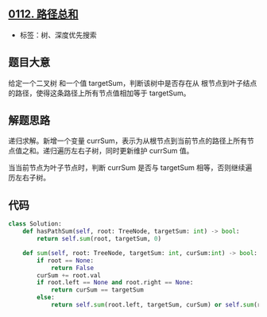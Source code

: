 ## [0112. 路径总和](https://leetcode-cn.com/problems/path-sum/)

- 标签：树、深度优先搜索

## 题目大意

给定一个二叉树 和一个值 targetSum，判断该树中是否存在从 根节点到叶子结点的路径，使得这条路径上所有节点值相加等于 targetSum。

## 解题思路

递归求解。新增一个变量 currSum，表示为从根节点到当前节点的路径上所有节点值之和。递归遍历左右子树，同时更新维护 currSum 值。

当当前节点为叶子节点时，判断 currSum 是否与 targetSum 相等，否则继续遍历左右子树。

## 代码

```Python
class Solution:
    def hasPathSum(self, root: TreeNode, targetSum: int) -> bool:
        return self.sum(root, targetSum, 0)

    def sum(self, root: TreeNode, targetSum: int, curSum:int) -> bool:
        if root == None:
            return False
        curSum += root.val
        if root.left == None and root.right == None:
            return curSum == targetSum
        else:
            return self.sum(root.left, targetSum, curSum) or self.sum(root.right, targetSum, curSum)
```

